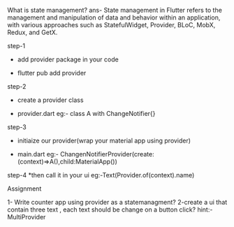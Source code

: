 What is state management?
ans- State management in Flutter refers to the management and manipulation of data and behavior within an application, with various approaches such as StatefulWidget, Provider, BLoC, MobX, Redux, and GetX.




step-1
* add provider package in your code

 - flutter pub add provider

step-2
* create a provider class

- provider.dart
eg:- class A with ChangeNotifier{}

step-3
* initiaize our provider(wrap your material app using provider)

- main.dart
eg:- ChangenNotifierProvider(create:(context)=>A(),child:MaterialApp())

step-4
*then call it in your ui
eg:-Text(Provider.of<A>(context).name)


Assignment

1- Write counter app using provider as a statemanagment?
2-create a ui that contain three text , each text should be change on a button click?
hint:- MultiProvider